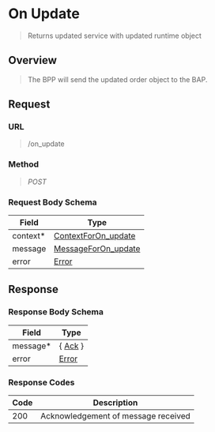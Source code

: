 # On Update

> Returns updated service with updated runtime object

## Overview

> The BPP will send the updated order object to the BAP.

## Request

### URL

> /on_update

### Method

> _POST_

### Request Body Schema

| **Field** | **Type**                                                                             |
| --------- | ------------------------------------------------------------------------------------ |
| context\* | [ContextForOn_update](/docs/core-specification/schema-reference/contextforon_update) |
| message   | [MessageForOn_update](/docs/core-specification/schema-reference/messageforon_update) |
| error     | [Error](/docs/core-specification/schema-reference/error)                             |

## Response

### Response Body Schema

| **Field** | **Type**                                                 |
| --------- | -------------------------------------------------------- |
| message\* | { [Ack](/docs/core-specification/schema-reference/ack) } |
| error     | [Error](/docs/core-specification/schema-reference/error) |

### Response Codes

| **Code** | **Description**                     |
| -------- | ----------------------------------- |
| 200      | Acknowledgement of message received |
